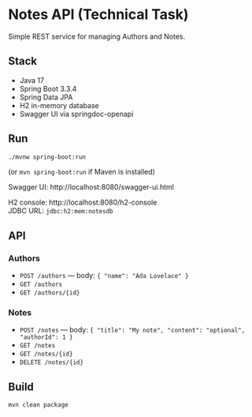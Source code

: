# Notes API (Technical Task)

Simple REST service for managing Authors and Notes.

## Stack
- Java 17
- Spring Boot 3.3.4
- Spring Data JPA
- H2 in-memory database
- Swagger UI via springdoc-openapi

## Run
```bash
./mvnw spring-boot:run
```
(or `mvn spring-boot:run` if Maven is installed)

Swagger UI: http://localhost:8080/swagger-ui.html

H2 console: http://localhost:8080/h2-console  
JDBC URL: `jdbc:h2:mem:notesdb`

## API
### Authors
- `POST /authors` — body: `{ "name": "Ada Lovelace" }`
- `GET /authors`
- `GET /authors/{id}`

### Notes
- `POST /notes` — body: `{ "title": "My note", "content": "optional", "authorId": 1 }`
- `GET /notes`
- `GET /notes/{id}`
- `DELETE /notes/{id}`

## Build
```bash
mvn clean package
```
